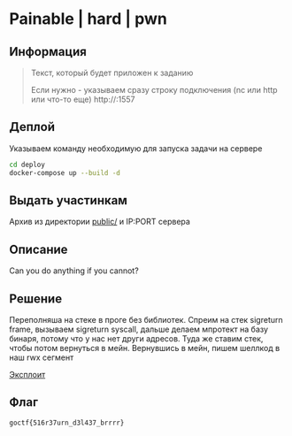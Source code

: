 # Painable | hard | pwn

## Информация

> Текст, который будет приложен к заданию
>
> Если нужно - указываем сразу строку подключения (nc или http или что-то еще)
> http://<ip>:1557

## Деплой

Указываем команду необходимую для запуска задачи на сервере

```sh
cd deploy
docker-compose up --build -d
```

## Выдать участинкам

Архив из директории [public/](public/) и IP:PORT сервера

## Описание

Can you do anything if you cannot?

## Решение

Переполняша на стеке в проге без библиотек. Спреим на стек sigreturn frame, вызываем sigreturn syscall, дальше делаем мпротект на базу бинаря, потому что у нас нет други адресов. Туда же ставим стек, чтобы потом вернуться в мейн. Вернувшись в мейн, пишем шеллкод в наш rwx сегмент

[Эксплоит](exploit/sploit.py)

## Флаг

`goctf{516r37urn_d3l437_brrrr}`

